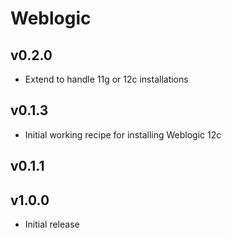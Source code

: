 Weblogic
========

v0.2.0
-------------------
- Extend to handle 11g or 12c installations

v0.1.3 
-------------------
- Initial working recipe for installing Weblogic 12c


v0.1.1 
-------------------


v1.0.0 
-------------------
- Initial release

